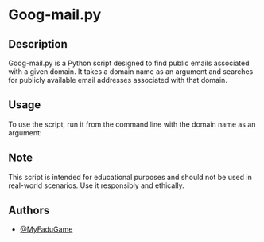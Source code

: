 # Goog-mail.py

## Description
Goog-mail.py is a Python script designed to find public emails associated with a given domain. It takes a domain name as an argument and searches for publicly available email addresses associated with that domain.

## Usage
To use the script, run it from the command line with the domain name as an argument:


## Note
This script is intended for educational purposes and should not be used in real-world scenarios. Use it responsibly and ethically.


## Authors

- [@MyFaduGame](https://www.github.com/myfadugame)


